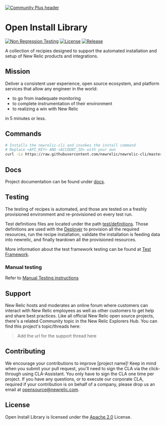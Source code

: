 [![Community Plus header](https://github.com/newrelic/opensource-website/raw/master/src/images/categories/Community_Plus.png)](https://opensource.newrelic.com/oss-category/#community-plus)

# Open Install Library

[![Non Regression Testing](https://github.com/newrelic/open-install-library/workflows/Non%20Regression%20Testing/badge.svg)](https://github.com/newrelic/open-install-library/actions)
[![License](https://img.shields.io/badge/License-Apache%202.0-blue.svg)](https://github.com/newrelic/open-install-library/blob/master/LICENSE)
[![Release](https://img.shields.io/github/v/release/newrelic/open-install-library?sort=semver)](https://github.com/newrelic/open-install-library/releases/latest)

A collection of recipies designed to support the automated installation and setup of New Relic products and integrations.

## Mission

Deliver a consistent user experience, open source ecosystem, and platform services that allow any engineer in the world:

- to go from inadequate monitoring
- to complete instrumentation of their environment
- to realizing a win with New Relic

in 5 minutes or less.

## Commands

```bash
# Installs the newrelic-cli and invokes the install command
# Replace <API_KEY> AND <ACCOUNT_ID> with your own
curl -Ls https://raw.githubusercontent.com/newrelic/newrelic-cli/master/scripts/install.sh | bash && sudo NEW_RELIC_API_KEY=<API_KEY> NEW_RELIC_ACCOUNT_ID=<ACCOUNT_ID> /usr/local/bin/newrelic install
```

## Docs

Project documentation can be found under [docs](docs/README.md).

## Testing

The testing of recipes is automated, and those are tested on a freshly provisioned environment and re-provisioned on every test run.

Test definitions files are located under the path [test/definitions](test/definitions). Those definitions are used with the [Deployer](https://github.com/newrelic/demo-deployer) to provision all the required resources, run the recipe installation, validate the installation is feeding data into newrelic, and finally teardown all the provisioned resources.

More information about the test framework testing can be found at [Test Framework](docs/test-framework/README.md).

### Manual testing

Refer to [Manual Testing instructions](test/manual/readme.MD)

## Support

New Relic hosts and moderates an online forum where customers can interact with New Relic employees as well as other customers to get help and share best practices. Like all official New Relic open source projects, there's a related Community topic in the New Relic Explorers Hub. You can find this project's topic/threads here:

>Add the url for the support thread here

## Contributing

We encourage your contributions to improve [project name]! Keep in mind when you submit your pull request, you'll need to sign the CLA via the click-through using CLA-Assistant. You only have to sign the CLA one time per project.
If you have any questions, or to execute our corporate CLA, required if your contribution is on behalf of a company,  please drop us an email at opensource@newrelic.com.

## License

Open Install Library is licensed under the [Apache 2.0](http://apache.org/licenses/LICENSE-2.0.txt) License.
